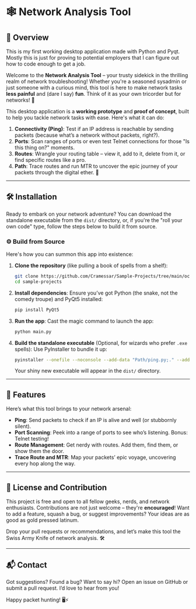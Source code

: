 # 🕸️ Network Analysis Tool

## 🖖 Overview
This is my first working desktop application made with Python and Pyqt. Mostly this is just for proving to potential employers that I can figure out how to code enough to get a job. 

Welcome to the **Network Analysis Tool** – your trusty sidekick in the thrilling realm of network troubleshooting! Whether you're a seasoned sysadmin or just someone with a curious mind, this tool is here to make network tasks **less painful** and (dare I say) **fun**. Think of it as your own tricorder but for networks! 🖖


This desktop application is a **working prototype** and **proof of concept**, built to help you tackle network tasks with ease. Here's what it can do:

1. **Connectivity (Ping)**: Test if an IP address is reachable by sending packets (because what’s a network without packets, right?).
2. **Ports**: Scan ranges of ports or even test Telnet connections for those "Is this thing on?" moments.
3. **Routes**: Wrangle your routing table – view it, add to it, delete from it, or find specific routes like a pro.
4. **Path**: Trace routes and run MTR to uncover the epic journey of your packets through the digital ether. 🌌

---

## 🛠️ Installation
Ready to embark on your network adventure? You can download the standalone executable from the `dist/` directory, or, if you're the "roll your own code" type, follow the steps below to build it from source.

### ⚙️ Build from Source
Here's how you can summon this app into existence:

1. **Clone the repository** (like pulling a book of spells from a shelf):
   ```bash
   git clone https://github.com/Cramessar/Sample-Projects/tree/main/octoberprojects/Network%20Monitor
   cd sample-projects
   ```

2. **Install dependencies**:
   Ensure you’ve got Python (the snake, not the comedy troupe) and PyQt5 installed:
   ```bash
   pip install PyQt5
   ```

3. **Run the app**:
   Cast the magic command to launch the app:
   ```bash
   python main.py
   ```

4. **Build the standalone executable** (Optional, for wizards who prefer `.exe` spells):
   Use PyInstaller to bundle it up:
   ```bash
   pyinstaller --onefile --noconsole --add-data "Path/ping.py;." --add-data "Path/ports.py;." --add-data "Path/routes.py;." --add-data "Path/path.py;." "Path/main.py"
   ```
   Your shiny new executable will appear in the `dist/` directory.

---

## 🧙 Features
Here’s what this tool brings to your network arsenal:
- **Ping**: Send packets to check if an IP is alive and well (or stubbornly silent).
- **Port Scanning**: Peek into a range of ports to see who’s listening. Bonus: Telnet testing!
- **Route Management**: Get nerdy with routes. Add them, find them, or show them the door.
- **Trace Route and MTR**: Map your packets’ epic voyage, uncovering every hop along the way.

---

## 📜 License and Contribution
This project is free and open to all fellow geeks, nerds, and network enthusiasts. Contributions are not just welcome – they're **encouraged**! Want to add a feature, squash a bug, or suggest improvements? Your ideas are as good as gold pressed latinum.

Drop your pull requests or recommendations, and let’s make this tool the Swiss Army Knife of network analysis. 🛠️

---

## 📬 Contact
Got suggestions? Found a bug? Want to say hi? Open an issue on GitHub or submit a pull request. I’d love to hear from you!

Happy packet hunting! 🖥️⚡
